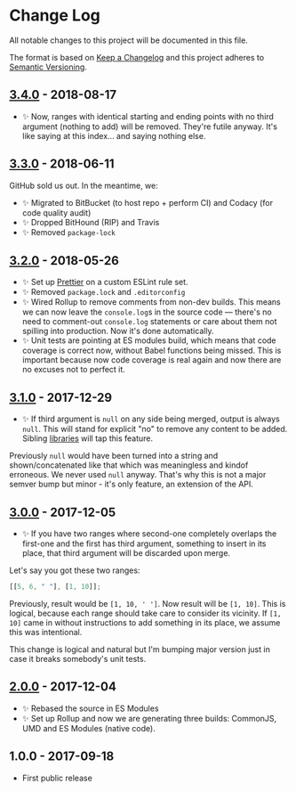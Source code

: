 # Change Log

All notable changes to this project will be documented in this file.

The format is based on [Keep a Changelog](http://keepachangelog.com/)
and this project adheres to [Semantic Versioning](http://semver.org/).

## [3.4.0] - 2018-08-17

- ✨ Now, ranges with identical starting and ending points with no third argument (nothing to add) will be removed. They're futile anyway. It's like saying at this index... and saying nothing else.

## [3.3.0] - 2018-06-11

GitHub sold us out. In the meantime, we:

- ✨ Migrated to BitBucket (to host repo + perform CI) and Codacy (for code quality audit)
- ✨ Dropped BitHound (RIP) and Travis
- ✨ Removed `package-lock`

## [3.2.0] - 2018-05-26

- ✨ Set up [Prettier](https://prettier.io) on a custom ESLint rule set.
- ✨ Removed `package.lock` and `.editorconfig`
- ✨ Wired Rollup to remove comments from non-dev builds. This means we can now leave the `console.log`s in the source code — there's no need to comment-out `console.log` statements or care about them not spilling into production. Now it's done automatically.
- ✨ Unit tests are pointing at ES modules build, which means that code coverage is correct now, without Babel functions being missed. This is important because now code coverage is real again and now there are no excuses not to perfect it.

## [3.1.0] - 2017-12-29

- ✨ If third argument is `null` on any side being merged, output is always `null`. This will stand for explicit "no" to remove any content to be added. Sibling [libraries](https://github.com/codsen/string-slices-array-push) will tap this feature.

Previously `null` would have been turned into a string and shown/concatenated like that which was meaningless and kindof erroneous. We never used `null` anyway. That's why this is not a major semver bump but minor - it's only feature, an extension of the API.

## [3.0.0] - 2017-12-05

- ✨ If you have two ranges where second-one completely overlaps the first-one and the first has third argument, something to insert in its place, that third argument will be discarded upon merge.

Let's say you got these two ranges:

```js
[[5, 6, " "], [1, 10]];
```

Previously, result would be `[1, 10, ' ']`. Now result will be `[1, 10]`. This is logical, because each range should take care to consider its vicinity. If `[1, 10]` came in without instructions to add something in its place, we assume this was intentional.

This change is logical and natural but I'm bumping major version just in case it breaks somebody's unit tests.

## [2.0.0] - 2017-12-04

- ✨ Rebased the source in ES Modules
- ✨ Set up Rollup and now we are generating three builds: CommonJS, UMD and ES Modules (native code).

## 1.0.0 - 2017-09-18

- First public release

[3.4.0]: https://bitbucket.org/codsen/ranges-merge/branches/compare/v3.4.0%0Dv3.3.2#diff
[3.3.0]: https://bitbucket.org/codsen/ranges-merge/branches/compare/v3.3.0%0Dv3.2.0#diff
[3.2.0]: https://bitbucket.org/codsen/ranges-merge/branches/compare/v3.2.0%0Dv3.1.4#diff
[3.1.0]: https://bitbucket.org/codsen/ranges-merge/branches/compare/v3.1.0%0Dv3.0.2#diff
[3.0.0]: https://bitbucket.org/codsen/ranges-merge/branches/compare/v3.0.0%0Dv2.0.0#diff
[2.0.0]: https://bitbucket.org/codsen/ranges-merge/branches/compare/v2.0.0%0Dv1.0.3#diff
